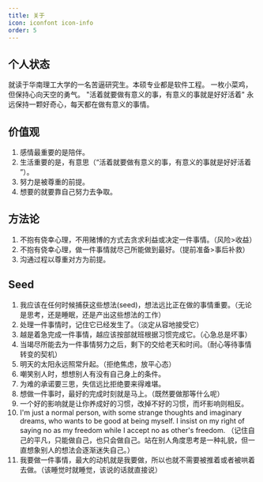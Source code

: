 ```yaml
---
title: 关于
icon: iconfont icon-info
order: 5
---
```

## 个人状态
就读于华南理工大学的一名苦逼研究生。本硕专业都是软件工程。
一枚小菜鸡，但保持心向天空的勇气。
"活着就要做有意义的事，有意义的事就是好好活着"
永远保持一颗好奇心，每天都在做有意义的事情。

## 价值观
1. 感情最重要的是陪伴。
2. 生活重要的是，有意思（“活着就要做有意义的事，有意义的事就是好好活着 ”）。
3. 努力是被尊重的前提。
4. 想要的就要靠自己努力去争取。

## 方法论
1. 不抱有侥幸心理，不用赌博的方式去贪求利益或决定一件事情。（风险>收益）
2. 不抱有侥幸心理，做一件事情就尽己所能做到最好。（提前准备>事后补救）
3. 沟通过程以尊重对方为前提。

## Seed
1. 我应该在任何时候捕获这些想法(seed)，想法远比正在做的事情重要。（无论是思考，还是睡眠，还是产出这些想法的工作）
2. 处理一件事情时，记住它已经发生了。（淡定从容地接受它）
3. 越是着急完成一件事情，越应该按部就班根据习惯完成它。（心急总是坏事）
4. 当竭尽所能去为一件事情努力之后，剩下的交给老天和时间。（耐心等待事情转变的契机）
5. 明天的太阳永远照常升起。（拒绝焦虑，放平心态）
6. 嘲笑别人时，想想别人有没有自己身上的条件。
7. 为难的承诺要三思，失信远比拒绝要来得难堪。
8. 想做一件事时，最好的完成时刻就是马上。（既然要做那等什么呢）
9. 一个好的影响就是让你养成好的习惯，改掉不好的习惯，而坏影响则相反。
10. I'm just a normal person, with some strange thoughts and imaginary dreams, who wants to be good at being myself. I insist  on my right of saying no as my freedom while I accept no as other's freedom. （记住自己的平凡，只能做自己，也只会做自己。站在别人角度思考是一种礼貌，但一直想象别人的想法会逐渐迷失自己。）
11. 我要做一件事情，最大的动机就是我要做，所以也就不需要被推着或者被哄着去做。（该睡觉时就睡觉，该说的话就直接说）